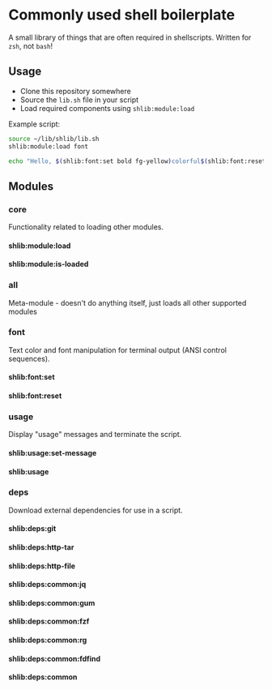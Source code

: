 # Commonly used shell boilerplate

A small library of things that are often required in shellscripts. Written for `zsh`, not `bash`!

## Usage

* Clone this repository somewhere
* Source the `lib.sh` file in your script
* Load required components using `shlib:module:load`

Example script:
```zsh
source ~/lib/shlib/lib.sh
shlib:module:load font

echo "Hello, $(shlib:font:set bold fg-yellow)colorful$(shlib:font:reset) world!"
```

## Modules

### core
Functionality related to loading other modules.

#### shlib:module:load
#### shlib:module:is-loaded

### all
Meta-module - doesn't do anything itself, just loads all other supported modules

### font
Text color and font manipulation for terminal output (ANSI control sequences).

#### shlib:font:set
#### shlib:font:reset

### usage
Display "usage" messages and terminate the script.

#### shlib:usage:set-message
#### shlib:usage


### deps
Download external dependencies for use in a script.

#### shlib:deps:git
#### shlib:deps:http-tar
#### shlib:deps:http-file
#### shlib:deps:common:jq
#### shlib:deps:common:gum
#### shlib:deps:common:fzf
#### shlib:deps:common:rg
#### shlib:deps:common:fdfind
#### shlib:deps:common